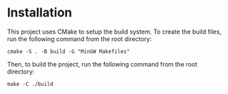 # Installation
This project uses CMake to setup the build system.
To create the build files, run the following command from the root directory:
```shell
cmake -S . -B build -G "MinGW Makefiles"
```

Then, to build the project, run the following command from the root directory:
```shell
make -C ./build
```
